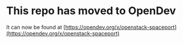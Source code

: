 # This repo has moved to OpenDev

It can now be found at [https://opendev.org/x/openstack-spaceport](https://opendev.org/x/openstack-spaceport)
